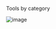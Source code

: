 Tools by category

![image](https://github.com/Akkshay1111/Linux-Tool/assets/90031231/b7c22bb3-6056-4283-9124-6df07e559a86)

